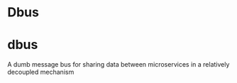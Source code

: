 Dbus
=======
# dbus
A dumb message bus for sharing data between microservices in a relatively decoupled mechanism
